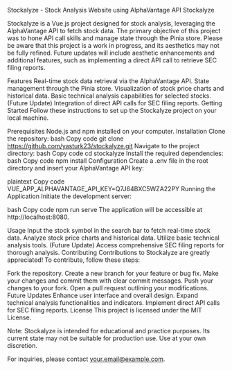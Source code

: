 Stockalyze - Stock Analysis Website using AlphaVantage API
Stockalyze

Stockalyze is a Vue.js project designed for stock analysis, leveraging the AlphaVantage API to fetch stock data. The primary objective of this project was to hone API call skills and manage state through the Pinia store. Please be aware that this project is a work in progress, and its aesthetics may not be fully refined. Future updates will include aesthetic enhancements and additional features, such as implementing a direct API call to retrieve SEC filing reports.

Features
Real-time stock data retrieval via the AlphaVantage API.
State management through the Pinia store.
Visualization of stock price charts and historical data.
Basic technical analysis capabilities for selected stocks.
(Future Update) Integration of direct API calls for SEC filing reports.
Getting Started
Follow these instructions to set up the Stockalyze project on your local machine.

Prerequisites
Node.js and npm installed on your computer.
Installation
Clone the repository:
bash
Copy code
git clone https://github.com/yasturk23/stockalyze.git
Navigate to the project directory:
bash
Copy code
cd stockalyze
Install the required dependencies:
bash
Copy code
npm install
Configuration
Create a .env file in the root directory and insert your AlphaVantage API key:

plaintext
Copy code
VUE_APP_ALPHAVANTAGE_API_KEY=Q7J64BXC5WZA22PY
Running the Application
Initiate the development server:

bash
Copy code
npm run serve
The application will be accessible at http://localhost:8080.

Usage
Input the stock symbol in the search bar to fetch real-time stock data.
Analyze stock price charts and historical data.
Utilize basic technical analysis tools.
(Future Update) Access comprehensive SEC filing reports for thorough analysis.
Contributing
Contributions to Stockalyze are greatly appreciated! To contribute, follow these steps:

Fork the repository.
Create a new branch for your feature or bug fix.
Make your changes and commit them with clear commit messages.
Push your changes to your fork.
Open a pull request outlining your modifications.
Future Updates
Enhance user interface and overall design.
Expand technical analysis functionalities and indicators.
Implement direct API calls for SEC filing reports.
License
This project is licensed under the MIT License.

Note: Stockalyze is intended for educational and practice purposes. Its current state may not be suitable for production use. Use at your own discretion.

For inquiries, please contact your.email@example.com.
